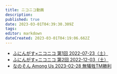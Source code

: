 ```yaml
---
title: ニコニコ動画
description: 
published: true
date: 2023-03-01T04:39:30.309Z
tags: 
editor: markdown
dateCreated: 2023-03-01T04:19:06.662Z
---
```


- [ふにんがす×ニコニコ 第1回 2022-07-23（土）](/funingus_niconico_1)
- [ふにんがす×ニコニコ 第2回 2022-12-03（土）](/funingus_niconico_2)
- [なのそん Among Us 2023-02-28 無犠牲TM勝利](/nanoson_amongus_2023-02-28_tm_rta)
